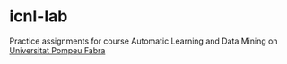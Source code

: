 # icnl-lab
Practice assignments for course Automatic Learning and Data Mining on [Universitat Pompeu Fabra](https://www.upf.edu/en/)
